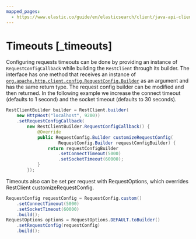 ```yaml
---
mapped_pages:
  - https://www.elastic.co/guide/en/elasticsearch/client/java-api-client/current/_timeouts.html
---
```


# Timeouts [_timeouts]

Configuring requests timeouts can be done by providing an instance of `RequestConfigCallback` while building the `RestClient` through its builder. The interface has one method that receives an instance of [`org.apache.http.client.config.RequestConfig.Builder`](https://hc.apache.org/httpcomponents-client-4.5.x/current/httpclient/apidocs/org/apache/http/client/config/RequestConfig.Builder.md) as an argument and has the same return type. The request config builder can be modified and then returned. In the following example we increase the connect timeout (defaults to 1 second) and the socket timeout (defaults to 30 seconds).

```java
RestClientBuilder builder = RestClient.builder(
    new HttpHost("localhost", 9200))
    .setRequestConfigCallback(
        new RestClientBuilder.RequestConfigCallback() {
            @Override
            public RequestConfig.Builder customizeRequestConfig(
                    RequestConfig.Builder requestConfigBuilder) {
                return requestConfigBuilder
                    .setConnectTimeout(5000)
                    .setSocketTimeout(60000);
            }
        });
```

Timeouts also can be set per request with RequestOptions, which overrides RestClient customizeRequestConfig.

```java
RequestConfig requestConfig = RequestConfig.custom()
    .setConnectTimeout(5000)
    .setSocketTimeout(60000)
    .build();
RequestOptions options = RequestOptions.DEFAULT.toBuilder()
    .setRequestConfig(requestConfig)
    .build();
```

